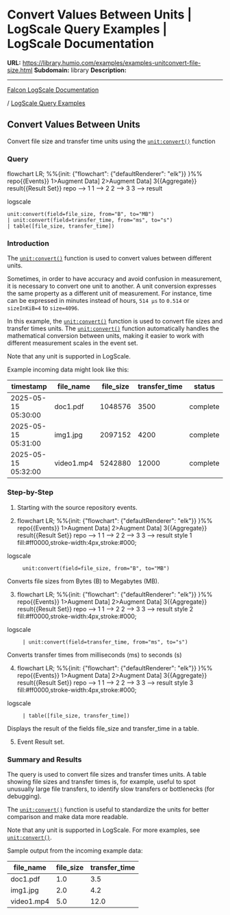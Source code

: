 # Convert Values Between Units | LogScale Query Examples | LogScale Documentation

**URL:** https://library.humio.com/examples/examples-unitconvert-file-size.html
**Subdomain:** library
**Description:** 

---

[Falcon LogScale Documentation](https://library.humio.com)

/ [LogScale Query Examples](examples.html)

## Convert Values Between Units

Convert file size and transfer time units using the [`unit:convert()`](https://library.humio.com/data-analysis/functions-unit-convert.html) function 

### Query

flowchart LR; %%{init: {"flowchart": {"defaultRenderer": "elk"}} }%% repo{{Events}} 1>Augment Data] 2>Augment Data] 3{{Aggregate}} result{{Result Set}} repo --> 1 1 --> 2 2 --> 3 3 --> result

logscale
    
    
    unit:convert(field=file_size, from="B", to="MB")
    | unit:convert(field=transfer_time, from="ms", to="s")
    | table([file_size, transfer_time])

### Introduction

The [`unit:convert()`](https://library.humio.com/data-analysis/functions-unit-convert.html) function is used to convert values between different units. 

Sometimes, in order to have accuracy and avoid confusion in measurement, it is necessary to convert one unit to another. A unit conversion expresses the same property as a different unit of measurement. For instance, time can be expressed in minutes instead of hours, `514 μs` to `0.514` or `sizeInKiB=4` to `size=4096`. 

In this example, the [`unit:convert()`](https://library.humio.com/data-analysis/functions-unit-convert.html) function is used to convert file sizes and transfer times units. The [`unit:convert()`](https://library.humio.com/data-analysis/functions-unit-convert.html) function automatically handles the mathematical conversion between units, making it easier to work with different measurement scales in the event set. 

Note that any unit is supported in LogScale. 

Example incoming data might look like this: 

timestamp| file_name| file_size| transfer_time| status  
---|---|---|---|---  
2025-05-15 05:30:00| doc1.pdf| 1048576| 3500| complete  
2025-05-15 05:31:00| img1.jpg| 2097152| 4200| complete  
2025-05-15 05:32:00| video1.mp4| 5242880| 12000| complete  
  
### Step-by-Step

  1. Starting with the source repository events.

  2. flowchart LR; %%{init: {"flowchart": {"defaultRenderer": "elk"}} }%% repo{{Events}} 1>Augment Data] 2>Augment Data] 3{{Aggregate}} result{{Result Set}} repo --> 1 1 --> 2 2 --> 3 3 --> result style 1 fill:#ff0000,stroke-width:4px,stroke:#000;

logscale
         
         unit:convert(field=file_size, from="B", to="MB")

Converts file sizes from Bytes (B) to Megabytes (MB). 

  3. flowchart LR; %%{init: {"flowchart": {"defaultRenderer": "elk"}} }%% repo{{Events}} 1>Augment Data] 2>Augment Data] 3{{Aggregate}} result{{Result Set}} repo --> 1 1 --> 2 2 --> 3 3 --> result style 2 fill:#ff0000,stroke-width:4px,stroke:#000;

logscale
         
         | unit:convert(field=transfer_time, from="ms", to="s")

Converts transfer times from milliseconds (ms) to seconds (s) 

  4. flowchart LR; %%{init: {"flowchart": {"defaultRenderer": "elk"}} }%% repo{{Events}} 1>Augment Data] 2>Augment Data] 3{{Aggregate}} result{{Result Set}} repo --> 1 1 --> 2 2 --> 3 3 --> result style 3 fill:#ff0000,stroke-width:4px,stroke:#000;

logscale
         
         | table([file_size, transfer_time])

Displays the result of the fields file_size and transfer_time in a table. 

  5. Event Result set.




### Summary and Results

The query is used to convert file sizes and transfer times units. A table showing file sizes and transfer times is, for example, useful to spot unusually large file transfers, to identify slow transfers or bottlenecks (for debugging). 

The [`unit:convert()`](https://library.humio.com/data-analysis/functions-unit-convert.html) function is useful to standardize the units for better comparison and make data more readable. 

Note that any unit is supported in LogScale. For more examples, see [`unit:convert()`](https://library.humio.com/data-analysis/functions-unit-convert.html). 

Sample output from the incoming example data: 

file_name| file_size| transfer_time  
---|---|---  
doc1.pdf| 1.0| 3.5  
img1.jpg| 2.0| 4.2  
video1.mp4| 5.0| 12.0

